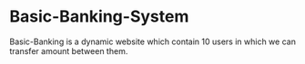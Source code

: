# Basic-Banking-System
Basic-Banking is a dynamic website which contain 10 users in which we can transfer amount between them.
